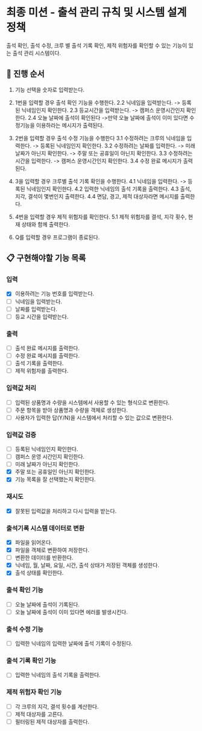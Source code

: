 # 최종 미션 - 출석 관리 규칙 및 시스템 설계 정책

출석 확인, 출석 수정, 크루 별 출석 기록 확인, 제적 위험자를 확인할 수 있는 기능이 있는 출석 관리 시스템이다.

## 🔄 **진행 순서**

1. 기능 선택을 숫자로 입력받는다.

2. 1번을 입력할 경우 출석 확인 기능을 수행한다.
   2.2 닉네임을 입력받는다.
   -> 등록된 닉네임인지 확인한다.
   2.3 등교시간을 입력받는다.
   -> 캠퍼스 운영시간인지 확인한다.
   2.4 오늘 날짜에 출석이 확인된다
   ->만약 오늘 날짜에 출석이 이미 있다면 수정기능을 이용하라는 메시지가 출력된다.

3. 2번을 입력할 경우 출석 수정 기능을 수행한다
   3.1 수정하려는 크루의 닉네임을 입력한다.
   -> 등록된 닉네임인지 확인한다.
   3.2 수정하려는 날짜를 입력한다.
   -> 미래 날짜가 아닌지 확인한다.
   -> 주말 또는 공휴일이 아닌지 확인한다.
   3.3 수정하려는 시간을 입력한다.
   -> 캠퍼스 운영시간인지 확인한다.
   3.4 수정 완료 메시지가 출력된다.

4. 3을 입력할 경우 크루별 출석 기록 확인을 수행한다.
   4.1 닉네임을 입력한다.
   -> 등록된 닉네임인지 확인한다.
   4.2 입력한 닉네임의 출석 기록을 출력한다.
   4.3 출석, 지각, 결석이 몇번인지 출력한다.
   4.4 면담, 경고, 제적 대상자라면 메시지를 출력한다.

5. 4번을 입력할 경우 제적 위험자를 확인한다.
   5.1 제적 위험자를 결석, 지각 횟수, 현재 상태와 함께 출력한다.

6. Q를 입력할 경우 프로그램이 종료된다.

## 📋 구현해야할 기능 목록

### 입력

- [x] 이용하려는 기능 번호를 입력받는다.
- [ ] 닉네임을 입력받는다.
- [ ] 날짜를 입력받는다.
- [ ] 등교 시간을 입력받는다.

### 출력

- [ ] 출석 완료 메시지를 출력한다.
- [ ] 수정 완료 메시지를 출력한다.
- [ ] 출석 기록을 출력한다.
- [ ] 제적 위험자를 출력한다.

### 입력값 처리

- [ ] 입력된 상품명과 수량을 시스템에서 사용할 수 있는 형식으로 변환한다.
- [ ] 주문 항목을 받아 상품명과 수량을 객체로 생성한다.
- [ ] 사용자가 입력한 답(Y/N)을 시스템에서 처리할 수 있는 값으로 변환한다.

### 입력값 검증

- [ ] 등록된 닉네임인지 확인한다.
- [ ] 캠퍼스 운영 시간인지 확인한다.
- [ ] 미래 날짜가 아닌지 확인한다.
- [x] 주말 또는 공휴일인 아닌지 확인한다.
- [x] 기능 목록을 잘 선택했는지 확인한다.

### 재시도

- [x] 잘못된 입력값을 처리하고 다시 입력을 받는다.

### 출석기록 시스템 데이터로 변환

- [x] 파일을 읽어온다.
- [x] 파일을 객체로 변환하여 저장한다.
- [ ] 변환한 데이터를 반환한다.
- [x] 닉네임, 월, 날짜, 요일, 시간, 출석 상태가 저장된 객체를 생성한다.
- [x] 출석 상태를 확인한다.

### 출석 확인 기능

- [ ] 오늘 날짜에 출석이 기록된다.
- [ ] 오늘 날짜에 출석이 이미 있다면 에러를 발생시킨다.

### 출석 수정 기능

- [ ] 입력한 닉네임의 입력한 날짜에 출석 기록이 수정된다.

### 출석 기록 확인 기능

- [ ] 입력한 닉네임의 출석 기록을 출력한다.

### 제적 위험자 확인 기능

- [ ] 각 크루의 지각, 결석 횟수를 계산한다.
- [ ] 제적 대상자를 고른다.
- [ ] 필터링된 제적 대상자를 출럭한다.
